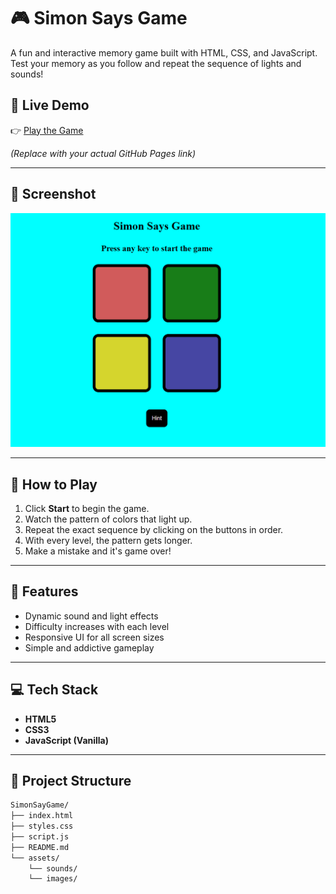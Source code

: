 # 🎮 Simon Says Game

A fun and interactive memory game built with HTML, CSS, and JavaScript. Test your memory as you follow and repeat the sequence of lights and sounds!

## 🔗 Live Demo

👉 [Play the Game](https://souravsaini001.github.io/SimonSayGame/)

*(Replace with your actual GitHub Pages link)*

---

## 📸 Screenshot

![Simon Game Screenshot](./image.png)

---

## 🧠 How to Play

1. Click **Start** to begin the game.
2. Watch the pattern of colors that light up.
3. Repeat the exact sequence by clicking on the buttons in order.
4. With every level, the pattern gets longer.
5. Make a mistake and it's game over!

---

## 🚀 Features

- Dynamic sound and light effects
- Difficulty increases with each level
- Responsive UI for all screen sizes
- Simple and addictive gameplay

---

## 💻 Tech Stack

- **HTML5**
- **CSS3**
- **JavaScript (Vanilla)**

---

## 📁 Project Structure

```bash
SimonSayGame/
├── index.html
├── styles.css
├── script.js
├── README.md
└── assets/
    └── sounds/
    └── images/
